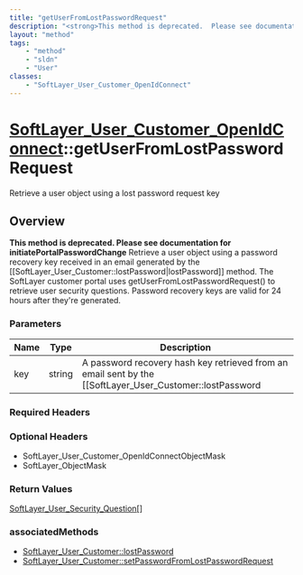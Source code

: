 ```yaml
---
title: "getUserFromLostPasswordRequest"
description: "<strong>This method is deprecated.  Please see documentation for initiatePortalPasswordChange</strong> Retrieve a user o... "
layout: "method"
tags:
    - "method"
    - "sldn"
    - "User"
classes:
    - "SoftLayer_User_Customer_OpenIdConnect"
---
```

# [SoftLayer_User_Customer_OpenIdConnect](/reference/services/SoftLayer_User_Customer_OpenIdConnect)::getUserFromLostPasswordRequest

Retrieve a user object using a lost password request key


## Overview 
<strong>This method is deprecated.  Please see documentation for initiatePortalPasswordChange</strong> Retrieve a user object using a password recovery key received in an email generated by the [[SoftLayer_User_Customer::lostPassword|lostPassword]] method. The SoftLayer customer portal uses getUserFromLostPasswordRequest() to retrieve user security questions. Password recovery keys are valid for 24 hours after they're generated. 

### Parameters 
|Name | Type | Description |
| --- | --- | --- |
|key| string| A password recovery hash key retrieved from an email sent by the [[SoftLayer_User_Customer::lostPassword|lostPassword]] method.|


### Required Headers

### Optional Headers
* SoftLayer_User_Customer_OpenIdConnectObjectMask
* SoftLayer_ObjectMask

### Return Values
<a href='/reference/datatypes/SoftLayer_User_Security_Question'>SoftLayer_User_Security_Question[] </a>


### associatedMethods

*  [SoftLayer_User_Customer::lostPassword](/reference/services/SoftLayer_User_Customer/lostPassword )
*  [SoftLayer_User_Customer::setPasswordFromLostPasswordRequest](/reference/services/SoftLayer_User_Customer/setPasswordFromLostPasswordRequest )

